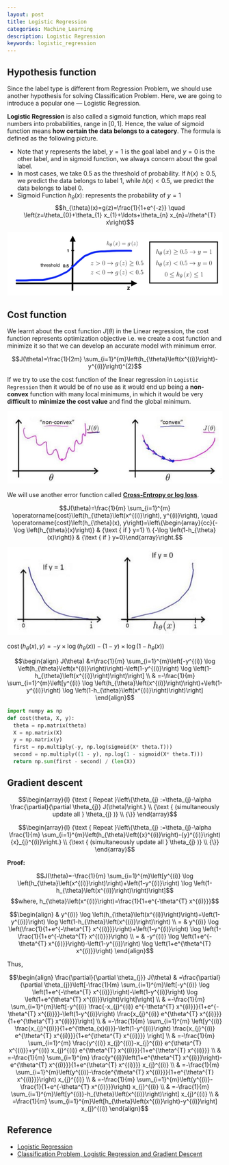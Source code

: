 ```yaml
---
layout: post
title: Logistic Regression
categories: Machine_Learning
description: Logistic Regression
keywords: logistic_regression
---
```



## Hypothesis function

Since the label type is different from Regression Problem, we should use another hypothesis for solving Classification Problem. Here, we are going to introduce a popular one — Logistic Regression.

**Logistic Regression** is also called a sigmoid function, which maps real numbers into probabilities, range in $[0, 1]$. Hence, the value of sigmoid function means **how certain the data belongs to a category**. The formula is defined as the following picture.

* Note that y represents the label, $y=1$ is the goal label and $y=0$ is the other label, and in sigmoid function, we always concern about the goal label.
* In most cases, we take 0.5 as the threshold of probability. If $h(x) \geq 0.5$, we predict the data belongs to label 1, while $h(x) < 0.5$, we predict the data belongs to label 0.
* Sigmoid Function $h_{\theta}(x)$: represents the probability of $y=1$
$$h_{\theta}(x)=g(z)=\frac{1}{1+e^{-z}} \quad \left(z=\theta_{0}+\theta_{1} x_{1}+\ldots+\theta_{n} x_{n}=\theta^{T} x\right)$$

![](/images/posts/ml/sigmoid-function.jpg)

## Cost function

We learnt about the cost function $J(θ)$ in the Linear regression, the cost function represents optimization objective i.e. we create a cost function and minimize it so that we can develop an accurate model with minimum error.

$$J(\theta)=\frac{1}{2m} \sum_{i=1}^{m}\left(h_{\theta}\left(x^{(i)}\right)-y^{(i)}\right)^{2}$$

If we try to use the cost function of the linear regression in `Logistic Regression` then it would be of no use as it would end up being a **non-convex** function with many local minimums, in which it would be very **difficult** to **minimize the cost value** and find the global minimum.

![](/images/posts/ml/non-convex.jpg)

We will use another error function called [**Cross-Entropy or log loss**](http://neuralnetworksanddeeplearning.com/chap3.html#the_cross-entropy_cost_function).

$$J(\theta)=\frac{1}{m} \sum_{i=1}^{m} \operatorname{cost}\left(h_{\theta}\left(x^{(i)}\right), y^{(i)}\right), \quad \operatorname{cost}\left(h_{\theta}(x), y\right)=\left\{\begin{array}{cc}{-\log \left(h_{\theta}(x)\right)} & {\text { if } y=1} \\ {-\log \left(1-h_{\theta}(x)\right)} & {\text { if } y=0}\end{array}\right.$$

![](/images/posts/ml/cross-entropy.jpg)

$\operatorname{cost}\left(h_{\theta}(x), y\right)=-y \times \log \left(h_{\theta}(x)\right)-(1-y) \times \log \left(1-h_{\theta}(x)\right)$

$$\begin{align}
J(\theta) &=\frac{1}{m} \sum_{i=1}^{m}\left[-y^{(i)} \log \left(h_{\theta}\left(x^{(i)}\right)\right)-\left(1-y^{(i)}\right) \log \left(1-h_{\theta}\left(x^{(i)}\right)\right)\right] \\
& =-\frac{1}{m} \sum_{i=1}^{m}\left[y^{(i)} \log \left(h_{\theta}\left(x^{(i)}\right)\right)+\left(1-y^{(i)}\right) \log \left(1-h_{\theta}\left(x^{(i)}\right)\right)\right] 
\end{align}$$

```python
import numpy as np
def cost(theta, X, y):
  theta = np.matrix(theta)
  X = np.matrix(X)
  y = np.matrix(y)
  first = np.multiply(-y, np.log(sigmoid(X* theta.T)))
  second = np.multiply((1 - y), np.log(1 - sigmoid(X* theta.T)))
  return np.sum(first - second) / (len(X))
```

## Gradient descent

$$\begin{array}{l}
{\text { Repeat }\left\{\theta_{j} :=\theta_{j}-\alpha \frac{\partial}{\partial \theta_{j}} J(\theta)\right.} \\ 
{\text { (simultaneously update all } \theta_{j} )} \\ 
{\}}
\end{array}$$

$$\begin{array}{l}
{\text { Repeat }\left\{\theta_{j} :=\theta_{j}-\alpha \frac{1}{m} \sum_{i=1}^{m}\left(h_{\theta}\left({x}^{(i)}\right)-{y}^{(i)}\right) {x}_{j}^{(i)}\right.} \\ 
{\text { (simultaneously update all } \theta_{j} )} \\ 
{\}}
\end{array}$$

**Proof:**

$$J(\theta)=-\frac{1}{m} \sum_{i=1}^{m}\left[y^{(i)} \log \left(h_{\theta}\left(x^{(i)}\right)\right)+\left(1-y^{(i)}\right) \log \left(1-h_{\theta}\left(x^{(i)}\right)\right)\right]$$
$$where, h_{\theta}\left(x^{(i)}\right)=\frac{1}{1+e^{-\theta^{T} x^{(i)}}}$$

$$\begin{align} 
& y^{(i)} \log \left(h_{\theta}\left(x^{(i)}\right)\right)+\left(1-y^{(i)}\right) \log \left(1-h_{\theta}\left(x^{(i)}\right)\right) \\
= & y^{(i)} \log \left(\frac{1}{1+e^{-\theta^{T} x^{(i)}}}\right)+\left(1-y^{(i)}\right) \log \left(1-\frac{1}{1+e^{-\theta^{T} x^{(i)}}}\right) \\
= & -y^{(i)} \log \left(1+e^{-\theta^{T} x^{(i)}}\right)-\left(1-y^{(i)}\right) \log \left(1+e^{\theta^{T} x^{(i)}}\right)
\end{align}$$

Thus,

$$\begin{align} 
\frac{\partial}{\partial \theta_{j}} J(\theta) & =\frac{\partial}{\partial \theta_{j}}\left[-\frac{1}{m} \sum_{i=1}^{m}\left[-y^{(i)} \log \left(1+e^{-\theta^{T} x^{(i)}}\right)-\left(1-y^{(i)}\right) \log \left(1+e^{\theta^{T} x^{(i)}}\right)\right]\right] \\
& =-\frac{1}{m} \sum_{i=1}^{m}\left[-y^{(i)} \frac{-x_{j}^{(i)} e^{-\theta^{T} x^{(i)}}}{1+e^{-\theta^{T} x^{(i)}}}-\left(1-y^{(i)}\right) \frac{x_{j}^{(i)} e^{\theta^{T} x^{(i)}}}{1+e^{\theta^{T} x^{(i)}}}\right] \\
& =-\frac{1}{m} \sum_{i=1}^{m} \left[y^{(i)} \frac{x_{j}^{(i)}}{1+e^{\theta_{x}(i)}}-\left(1-y^{(i)}\right) \frac{x_{j}^{(i)} e^{\theta^{T} x^{(i)}}}{1+e^{\theta^{T} x^{(i)}}} \right] \\
& =-\frac{1}{m} \sum_{i=1}^{m} \frac{y^{(i)} x_{j}^{(i)}-x_{j}^{(i)} e^{\theta^{T} x^{(i)}}+y^{(i)} x_{j}^{(i)} e^{\theta^{T} x^{(i)}}}{1+e^{\theta^{T} x^{(i)}}} \\
& =-\frac{1}{m} \sum_{i=1}^{m} \frac{y^{(i)}\left(1+e^{\theta^{T} x^{(i)}}\right)-e^{\theta^{T} x^{(i)}}}{1+e^{\theta^{T} x^{(i)}}} x_{j}^{(i)} \\
& =-\frac{1}{m} \sum_{i=1}^{m}\left(y^{(i)}-\frac{e^{\theta^{T} x^{(i)}}}{1+e^{\theta^{T} x^{(i)}}}\right) x_{j}^{(i)} \\
& =-\frac{1}{m} \sum_{i=1}^{m}\left(y^{(i)}-\frac{1}{1+e^{-\theta^{T} x^{(i)}}}\right) x_{j}^{(i)} \\
& =-\frac{1}{m} \sum_{i=1}^{m}\left[y^{(i)}-h_{\theta}\left(x^{(i)}\right)\right] x_{j}^{(i)} \\
& =\frac{1}{m} \sum_{i=1}^{m}\left[h_{\theta}\left(x^{(i)}\right)-y^{(i)}\right] x_{j}^{(i)}
\end{align}$$

## Reference

* [Logistic Regression][1]
* [Classification Problem, Logistic Regression and Gradient Descent][2]

[1]: https://medium.com/@k_dasaprakash/logistic-regression-5b371cc0824f
[2]: https://medium.com/@qempsil0914/courseras-machine-learning-notes-week3-classification-problem-logistic-regression-and-d5792753f8d6

